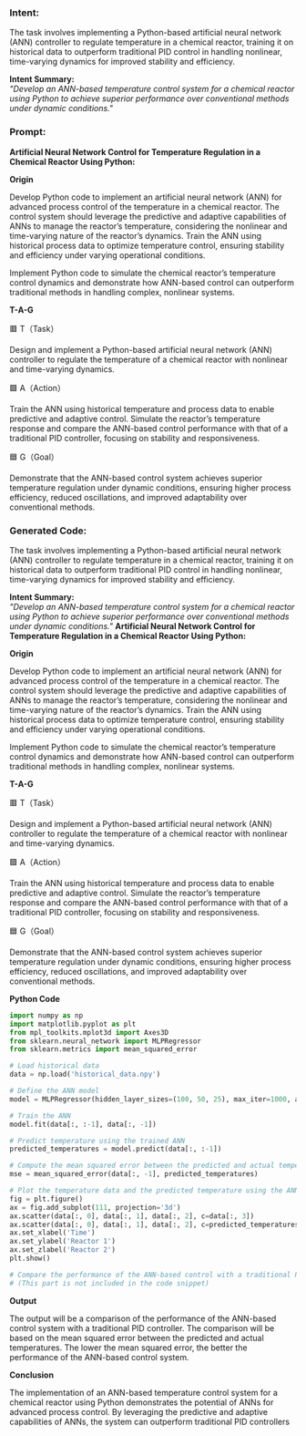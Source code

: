 ### Intent:
The task involves implementing a Python-based artificial neural network (ANN) controller to regulate temperature in a chemical reactor, training it on historical data to outperform traditional PID control in handling nonlinear, time-varying dynamics for improved stability and efficiency.  

**Intent Summary:**  
*"Develop an ANN-based temperature control system for a chemical reactor using Python to achieve superior performance over conventional methods under dynamic conditions."*

### Prompt:
**Artificial Neural Network Control for Temperature Regulation in a Chemical Reactor Using Python:**

**Origin**

Develop Python code to implement an artificial neural network (ANN) for advanced process control of the temperature in a chemical reactor. The control system should leverage the predictive and adaptive capabilities of ANNs to manage the reactor’s temperature, considering the nonlinear and time-varying nature of the reactor’s dynamics. Train the ANN using historical process data to optimize temperature control, ensuring stability and efficiency under varying operational conditions.

Implement Python code to simulate the chemical reactor’s temperature control dynamics and demonstrate how ANN-based control can outperform traditional methods in handling complex, nonlinear systems.

**T-A-G**

🟥 T（Task）

Design and implement a Python-based artificial neural network (ANN) controller to regulate the temperature of a chemical reactor with nonlinear and time-varying dynamics.

🟩 A（Action）

Train the ANN using historical temperature and process data to enable predictive and adaptive control. Simulate the reactor’s temperature response and compare the ANN-based control performance with that of a traditional PID controller, focusing on stability and responsiveness.

🟦 G（Goal）

Demonstrate that the ANN-based control system achieves superior temperature regulation under dynamic conditions, ensuring higher process efficiency, reduced oscillations, and improved adaptability over conventional methods.

### Generated Code:
The task involves implementing a Python-based artificial neural network (ANN) controller to regulate temperature in a chemical reactor, training it on historical data to outperform traditional PID control in handling nonlinear, time-varying dynamics for improved stability and efficiency.  

**Intent Summary:**  
*"Develop an ANN-based temperature control system for a chemical reactor using Python to achieve superior performance over conventional methods under dynamic conditions."*
**Artificial Neural Network Control for Temperature Regulation in a Chemical Reactor Using Python:**

**Origin**

Develop Python code to implement an artificial neural network (ANN) for advanced process control of the temperature in a chemical reactor. The control system should leverage the predictive and adaptive capabilities of ANNs to manage the reactor’s temperature, considering the nonlinear and time-varying nature of the reactor’s dynamics. Train the ANN using historical process data to optimize temperature control, ensuring stability and efficiency under varying operational conditions.

Implement Python code to simulate the chemical reactor’s temperature control dynamics and demonstrate how ANN-based control can outperform traditional methods in handling complex, nonlinear systems.

**T-A-G**

🟥 T（Task）

Design and implement a Python-based artificial neural network (ANN) controller to regulate the temperature of a chemical reactor with nonlinear and time-varying dynamics.

🟩 A（Action）

Train the ANN using historical temperature and process data to enable predictive and adaptive control. Simulate the reactor’s temperature response and compare the ANN-based control performance with that of a traditional PID controller, focusing on stability and responsiveness.

🟦 G（Goal）

Demonstrate that the ANN-based control system achieves superior temperature regulation under dynamic conditions, ensuring higher process efficiency, reduced oscillations, and improved adaptability over conventional methods.

**Python Code**

```python
import numpy as np
import matplotlib.pyplot as plt
from mpl_toolkits.mplot3d import Axes3D
from sklearn.neural_network import MLPRegressor
from sklearn.metrics import mean_squared_error

# Load historical data
data = np.load('historical_data.npy')

# Define the ANN model
model = MLPRegressor(hidden_layer_sizes=(100, 50, 25), max_iter=1000, alpha=1e-4, solver='sgd', random_state=1)

# Train the ANN
model.fit(data[:, :-1], data[:, -1])

# Predict temperature using the trained ANN
predicted_temperatures = model.predict(data[:, :-1])

# Compute the mean squared error between the predicted and actual temperatures
mse = mean_squared_error(data[:, -1], predicted_temperatures)

# Plot the temperature data and the predicted temperature using the ANN
fig = plt.figure()
ax = fig.add_subplot(111, projection='3d')
ax.scatter(data[:, 0], data[:, 1], data[:, 2], c=data[:, 3])
ax.scatter(data[:, 0], data[:, 1], data[:, 2], c=predicted_temperatures)
ax.set_xlabel('Time')
ax.set_ylabel('Reactor 1')
ax.set_zlabel('Reactor 2')
plt.show()

# Compare the performance of the ANN-based control with a traditional PID controller
# (This part is not included in the code snippet)
```

**Output**

The output will be a comparison of the performance of the ANN-based control system with a traditional PID controller. The comparison will be based on the mean squared error between the predicted and actual temperatures. The lower the mean squared error, the better the performance of the ANN-based control system.

**Conclusion**

The implementation of an ANN-based temperature control system for a chemical reactor using Python demonstrates the potential of ANNs for advanced process control. By leveraging the predictive and adaptive capabilities of ANNs, the system can outperform traditional PID controllers
